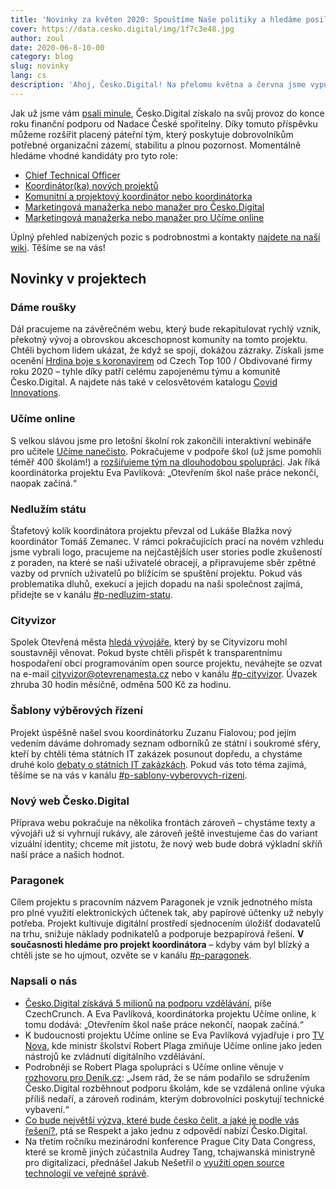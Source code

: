 ```yaml
---
title: 'Novinky za květen 2020: Spouštíme Naše politiky a hledáme posily'
cover: https://data.cesko.digital/img/1f7c3e48.jpg
author: zoul
date: 2020-06-8-10-00
category: blog
slug: novinky
lang: cs
description: 'Ahoj, Česko.Digital! Na přelomu května a června jsme vypustili do světa první dlouhodobý projekt, který v Česko.Digital vznikl úplně od nuly – společně s Transparency International a Hlídačem státu vám představujeme Naše politiky, největší databázi českých politiků a političek. O startu projektu už si můžete přečíst například v CzechCrunch nebo na iRozhlas.cz, další zajímavé texty od Česko.Digital i médií budou následovat.'
---
```


Jak už jsme vám [psali minule](http://localhost:8000/2020/05/novinky), Česko.Digital získalo na svůj provoz do konce roku finanční podporu od Nadace České spořitelny. Díky tomuto příspěvku můžeme rozšířit placený páteřní tým, který poskytuje dobrovolníkům potřebné organizační zázemí, stabilitu a plnou pozornost. Momentálně hledáme vhodné kandidáty pro tyto role:

- [Chief Technical Officer](https://wiki.cesko.digital/display/CD/CTO)
- [Koordinátor(ka) nových projektů](https://wiki.cesko.digital/x/9wEY)
- [Komunitní a projektový koordinátor nebo koordinátorka](https://wiki.cesko.digital/x/mgEY)
- [Marketingová manažerka nebo manažer pro Česko.Digital](https://wiki.cesko.digital/x/vAEY)
- [Marketingová manažerka nebo manažer pro Učíme online](https://wiki.cesko.digital/x/6gEY)

Úplný přehled nabízených pozic s podrobnostmi a kontakty [najdete na naší wiki](https://wiki.cesko.digital/x/swEY). Těšíme se na vás!

## Novinky v projektech

### Dáme roušky

Dál pracujeme na závěrečném webu, který bude rekapitulovat rychlý vznik, překotný vývoj a obrovskou akceschopnost komunity na tomto projektu. Chtěli bychom lidem ukázat, že když se spojí, dokážou zázraky. Získali jsme ocenění [Hrdina boje s koronavirem](https://www.czechtop100.cz/cs/aktualne/detail/obdivovane-firmy-11341) od Czech Top 100 / Obdivované firmy roku 2020 – tyhle díky patří celému zapojenému týmu a komunitě Česko.Digital. A najdete nás také v celosvětovém katalogu [Covid Innovations](https://www.covidinnovations.com/home/czech-initiative-damerouskycz-connects-people-sewing-masks-with-those-who-need-them).

### Učíme online

S velkou slávou jsme pro letošní školní rok zakončili interaktivní webináře pro učitele [Učíme nanečisto](https://www.youtube.com/watch?v=Tjrxf09F6Q8&list=PLR4-GsolImNfY63GzscCxwxqccmAgsRXA). Pokračujeme v podpoře škol (už jsme pomohli téměř 400 školám!) a [rozšiřujeme tým na dlouhodobou spolupráci](https://wiki.cesko.digital/x/swEY). Jak říká koordinátorka projektu Eva Pavlíková: „Otevřením škol naše práce nekončí, naopak začíná.“

### Nedlužím státu

Štafetový kolík koordinátora projektu převzal od Lukáše Blažka nový koordinátor Tomáš Zemanec. V rámci pokračujících prací na novém vzhledu jsme vybrali logo, pracujeme na nejčastějších user stories podle zkušeností z poraden, na které se naši uživatelé obracejí, a připravujeme sběr zpětné vazby od prvních uživatelů po blížícím se spuštění projektu. Pokud vás problematika dluhů, exekucí a jejich dopadu na naši společnost zajímá, přidejte se v kanálu [#p-nedluzim-statu](https://cesko-digital.slack.com/archives/CHTQQN5AL).

### Cityvizor

Spolek Otevřená města [hledá vývojáře](https://cesko-digital.slack.com/archives/CG66HNLH4/p1591101663135800), který by se Cityvizoru mohl soustavněji věnovat. Pokud byste chtěli přispět k transparentnímu hospodaření obcí programováním open source projektu, neváhejte se ozvat na e-mail [cityvizor@otevrenamesta.cz](mailto:cityvizor@otevrenamesta.cz) nebo v kanálu [#p-cityvizor](https://cesko-digital.slack.com/archives/CG66HNLH4). Úvazek zhruba 30 hodin měsíčně, odměna 500 Kč za hodinu.

### Šablony výběrových řízení

Projekt úspěšně našel svou koordinátorku Zuzanu Fialovou; pod jejím vedením dáváme dohromady seznam odborníků ze státní i soukromé sféry, kteří by chtěli téma státních IT zakázek posunout dopředu, a chystáme druhé kolo [debaty o státních IT zakázkách](https://blog.cesko.digital/2020/02/debata). Pokud vás toto téma zajímá, těšíme se na vás v kanálu [#p-sablony-vyberovych-rizeni](https://cesko-digital.slack.com/archives/CSHURJA9L).

### Nový web Česko.Digital

Příprava webu pokračuje na několika frontách zároveň – chystáme texty a vývojáři už si vyhrnují rukávy, ale zároveň ještě investujeme čas do variant vizuální identity; chceme mít jistotu, že nový web bude dobrá výkladní skříň naší práce a našich hodnot.

### Paragonek

Cílem projektu s pracovním názvem Paragonek je vznik jednotného místa pro plné využití elektronických účtenek tak, aby papírové účtenky už nebyly potřeba. Projekt kultivuje digitální prostředí sjednocením úložišť dodavatelů na trhu, snižuje náklady podnikatelů a podporuje bezpapírová řešení. **V současnosti hledáme pro projekt koordinátora** – kdyby vám byl blízký a chtěli jste se ho ujmout, ozvěte se v kanálu [#p-paragonek](https://cesko-digital.slack.com/archives/CUM0HJ5QB).

### Napsali o nás

- [Česko.Digital získává 5 milionů na podporu vzdělávání](https://www.czechcrunch.cz/2020/05/cesko-digital-ziskava-5-milionu-na-podporu-vzdelavani-otevrenim-skol-nase-prace-zacina-hlasi-projekt-ucime-online/), píše CzechCrunch. A Eva Pavlíková, koordinátorka projektu Učíme online, k tomu dodává: „Otevřením škol naše práce nekončí, naopak začíná.“
- K budoucnosti projektu Učíme online se Eva Pavlíková vyjadřuje i pro [TV Nova](https://tn.nova.cz/clanek/reditele-se-boji-druhe-vlny-skoly-se-mohou-na-podzim-zase-zavrit.html), kde ministr školství Robert Plaga zmiňuje Učíme online jako jeden nástrojů ke zvládnutí digitálního vzdělávání.
- Podrobněji se Robert Plaga spolupráci s Učíme online věnuje v [rozhovoru pro Deník.cz](https://www.denik.cz/z_domova/ministr-plaga-skoly-pravidla-navrat-zaci-20200524.html): „Jsem rád, že se nám podařilo se sdružením Česko.Digital rozběhnout podporu školám, kde se vzdálená online výuka příliš nedaří, a zároveň rodinám, kterým dobrovolníci poskytují technické vybavení.“
- [Co bude největší výzva, které bude česko čelit, a jaké je podle vás řešení?](https://www.respekt.cz/tydenik/2020/21/co-bude-nejvetsi-vyzva-ktere-bude-cesko-celit-a-jake-je-podle-vas-reseni), ptá se Respekt a jako jednu z odpovědí nabízí Česko.Digital.
- Na třetím ročníku mezinárodní konference Prague City Data Congress, které se kromě jiných zúčastnila Audrey Tang, tchajwanská ministryně pro digitalizaci, přednášel Jakub Nešetřil o [využití open source technologií ve veřejné správě](https://vimeo.com/414692461#t=15572s).
